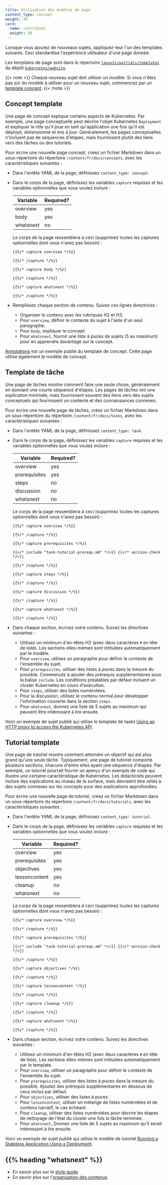 ```yaml
---
title: Utilisation des modèles de page
content_type: concept
weight: 30
card:
  name: contribute
  weight: 30
---
```


<!-- overview -->

Lorsque vous ajoutez de nouveaux sujets, appliquez-leur l'un des templates suivants.
Ceci standardise l'expérience utilisateur d'une page donnée.

Les templates de page sont dans le répertoire [`layouts/partials/templates`](https://git.k8s.io/website/layouts/partials/templates) du dépôt [`kubernetes/website`](https://github.com/kubernetes/website).

{{< note >}}
Chaque nouveau sujet doit utiliser un modèle.
Si vous n'êtes pas sûr du modèle à utiliser pour un nouveau sujet, commencez par un [template concept](#concept-template).
{{< /note >}}



<!-- body -->

## Concept template

Une page de concept explique certains aspects de Kubernetes.
Par exemple, une page conceptuelle peut décrire l'objet Kubernetes `Deployment` et expliquer le rôle qu'il joue en tant qu'application une fois qu'il est déployé, dimensionné et mis à jour.
Généralement, les pages conceptuelles n'incluent pas de séquences d'étapes, mais fournissent plutôt des liens vers des tâches ou des tutoriels.

Pour écrire une nouvelle page concept, créez un fichier Markdown dans un sous-répertoire du répertoire `/content/fr/docs/concepts`, avec les caractéristiques suivantes :

- Dans l'entête YAML de la page, définissez `content_type: concept`.
- Dans le corps de la page, définissez les variables `capture` requises et les variables optionnelles que vous voulez inclure :

    | Variable      | Required? |
    |---------------|-----------|
    | overview      | yes       |
    | body          | yes       |
    | whatsnext     | no        |

    Le corps de la page ressemblera à ceci (supprimez toutes les captures optionnelles dont vous n'avez pas besoin) :

    ```
    {{%/* capture overview */%}}

    {{%/* /capture */%}}

    {{%/* capture body */%}}

    {{%/* /capture */%}}

    {{%/* capture whatsnext */%}}

    {{%/* /capture */%}}
    ```

- Remplissez chaque section de contenu. Suivez ces lignes directrices :
  - Organiser le contenu avec les rubriques H2 et H3.
  - Pour `overview`, définir le contexte du sujet à l'aide d'un seul paragraphe.
  - Pour `body`, expliquer le concept.
  - Pour `whatsnext`, fournir une liste à puces de sujets (5 au maximum) pour en apprendre davantage sur le concept.

[Annotations](/docs/concepts/overview/working-with-objects/annotations/) est un exemple publié du template de concept.
Cette page utilise également le modèle de concept.

## Template de tâche

Une page de tâches montre comment faire une seule chose, généralement en donnant une courte séquence d'étapes.
Les pages de tâches ont une explication minimale, mais fournissent souvent des liens vers des sujets conceptuels qui fournissent un contexte et des connaissances connexes.

Pour écrire une nouvelle page de tâches, créez un fichier Markdown dans un sous-répertoire du répertoire `/content/fr/docs/tasks`, avec les caractéristiques suivantes :

- Dans l'entête YAML de la page, définissez `content_type: task`.
- Dans le corps de la page, définissez les variables `capture` requises et les variables optionnelles que vous voulez inclure :

    | Variable      | Required? |
    |---------------|-----------|
    | overview      | yes       |
    | prerequisites | yes       |
    | steps         | no        |
    | discussion    | no        |
    | whatsnext     | no        |

    Le corps de la page ressemblera à ceci (supprimez toutes les captures optionnelles dont vous n'avez pas besoin) :

    ```
    {{%/* capture overview */%}}

    {{%/* /capture */%}}

    {{%/* capture prerequisites */%}}

    {{</* include "task-tutorial-prereqs.md" */>}} {{</* version-check */>}}

    {{%/* /capture */%}}

    {{%/* capture steps */%}}

    {{%/* /capture */%}}

    {{%/* capture discussion */%}}

    {{%/* /capture */%}}

    {{%/* capture whatsnext */%}}

    {{%/* /capture */%}}
    ```

- Dans chaque section, écrivez votre contenu.
  Suivez les directives suivantes :
  - Utilisez un minimum d'en-têtes H2 (avec deux caractères `#` en tête de liste).
    Les sections elles-mêmes sont intitulées automatiquement par le modèle.
  - Pour `overview`, utilisez un paragraphe pour définir le contexte de l'ensemble du sujet.
  - Pour `prerequisites`, utiliser des listes à puces dans la mesure du possible.
    Commencez à ajouter des prérequis supplémentaires sous la balise `include`.
    Les conditions préalables par défaut incluent un cluster Kubernetes en cours d'exécution.
  - Pour `steps`, utiliser des listes numérotées.
  - Pour la discussion, utilisez le contenu normal pour développer l'information couverte dans la section `steps`.
  - Pour `whatsnext`, donnez une liste de 5 sujets au maximum qui peuvent être intéressant à lire ensuite.

Voici un exemple de sujet publié qui utilise le template de tasks [Using an HTTP proxy to access the Kubernetes API](/docs/tasks/access-kubernetes-api/http-proxy-access-api).

## Tutorial template

Une page de tutoriel montre comment atteindre un objectif qui est plus grand qu'une seule tâche.
Typiquement, une page de tutoriel comporte plusieurs sections, chacune d'entre elles ayant une séquence d'étapes.
Par exemple, un tutoriel pourrait fournir un aperçu d'un exemple de code qui illustre une certaine caractéristique de Kubernetes.
Les didacticiels peuvent inclure des explications au niveau de la surface, mais devraient être reliés à des sujets connexes sur les concepts pour des explications approfondies.

Pour écrire une nouvelle page de tutoriel, créez un fichier Markdown dans un sous-répertoire du répertoire `/content/fr/docs/tutorials`, avec les caractéristiques suivantes :

- Dans l'entête YAML de la page, définissez `content_type: tutorial`.
- Dans le corps de la page, définissez les variables `capture` requises et les variables optionnelles que vous voulez inclure :

    | Variable      | Required? |
    |---------------|-----------|
    | overview      | yes       |
    | prerequisites | yes       |
    | objectives    | yes       |
    | lessoncontent | yes       |
    | cleanup       | no        |
    | whatsnext     | no        |

    Le corps de la page ressemblera à ceci (supprimez toutes les captures optionnelles dont vous n'avez pas besoin) :

    ```
    {{%/* capture overview */%}}

    {{%/* /capture */%}}

    {{%/* capture prerequisites */%}}

    {{</* include "task-tutorial-prereqs.md" */>}} {{</* version-check */>}}

    {{%/* /capture */%}}

    {{%/* capture objectives */%}}

    {{%/* /capture */%}}

    {{%/* capture lessoncontent */%}}

    {{%/* /capture */%}}

    {{%/* capture cleanup */%}}

    {{%/* /capture */%}}

    {{%/* capture whatsnext */%}}

    {{%/* /capture */%}}
    ```

- Dans chaque section, écrivez votre contenu. Suivez les directives suivantes :
  - Utilisez un minimum d'en-têtes H2 (avec deux caractères `#` en tête de liste).
    Les sections elles-mêmes sont intitulées automatiquement par le template.
  - Pour `overview`, utiliser un paragraphe pour définir le contexte de l'ensemble du sujet.
  - Pour `prerequisites`, utiliser des listes à puces dans la mesure du possible.
    Ajoutez des prérequis supplémentaires en dessous de ceux inclus par défaut.
  - Pour `objectives`, utiliser des listes à puces.
  - Pour `lessoncontent`, utiliser un mélange de listes numérotées et de contenu narratif, le cas échéant.
  - Pour `cleanup`, utiliser des listes numérotées pour décrire les étapes de nettoyage de l'état du cluster une fois la tâche terminée.
  - Pour `whatsnext`, Donnez une liste de 5 sujets au maximum qu'il serait intéressant à lire ensuite.

Voici un exemple de sujet publié qui utilise le modèle de tutoriel [Running a Stateless Application Using a Deployment](/docs/tutorials/stateless-application/run-stateless-application-deployment/).



## {{% heading "whatsnext" %}}


- En savoir plus sur le [style guide](/docs/contribute/style/style-guide/)
- En savoir plus sur l'[organisation des contenus](/docs/contribute/style/content-organization/)


